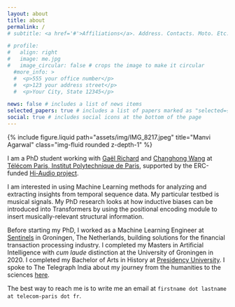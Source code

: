 ```yaml
---
layout: about
title: about
permalink: /
# subtitle: <a href='#'>Affiliations</a>. Address. Contacts. Moto. Etc.

# profile:
#   align: right
#   image: me.jpg
#   image_circular: false # crops the image to make it circular
  #more_info: >
  #  <p>555 your office number</p>
  #  <p>123 your address street</p>
  #  <p>Your City, State 12345</p>

news: false # includes a list of news items
selected_papers: true # includes a list of papers marked as "selected={true}"
social: true # includes social icons at the bottom of the page
---
```


<div class="row">
  <div class="col-12 mt-3 mt-md-0">
    {% include figure.liquid path="assets/img/IMG_8217.jpeg" title="Manvi Agarwal" class="img-fluid rounded z-depth-1" %}
  </div>
</div>

I am a PhD student working with [Gaël Richard](https://perso.telecom-paristech.fr/grichard/) and [Changhong Wang](https://changhongw.github.io/) at [Télécom Paris, Institut Polytechnique de Paris](https://www.ip-paris.fr/en), supported by the ERC-funded [Hi-Audio project](https://hi-audio.imt.fr/).

I am interested in using Machine Learning methods for analyzing and extracting insights from temporal sequence data. My particular testbed is musical signals.
My PhD research looks at how inductive biases can be introduced into Transformers by using the positional encoding module to insert musically-relevant structural information.

Before starting my PhD, I worked as a Machine Learning Engineer at [Sentinels](https://nl.linkedin.com/company/sentinels-ai) in Groningen, The Netherlands, building solutions for the financial transaction processing industry. I completed my Masters in Artificial Intelligence with _cum laude_ distinction at the University of Groningen in 2020.
I completed my Bachelor of Arts in History at [Presidency University](https://presiuniv.ac.in/web/). I spoke to The Telegraph India about my journey from the humanities to the sciences [here](https://web.archive.org/web/20250218101801/https://epaper.telegraphindia.com/imageview/450659/1893693/undefined.html).

The best way to reach me is to write me an email at `firstname dot lastname at telecom-paris dot fr`.
